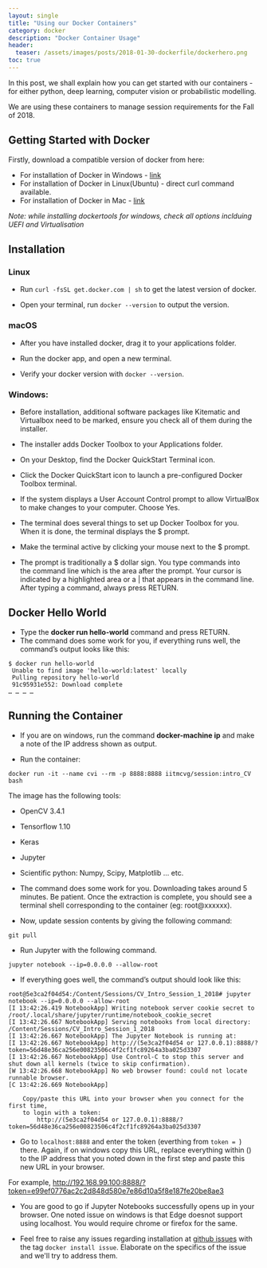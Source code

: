 ```yaml
---
layout: single
title: "Using our Docker Containers"
category: docker
description: "Docker Container Usage"
header:
  teaser: /assets/images/posts/2018-01-30-dockerfile/dockerhero.png
toc: true
---
```


In this post, we shall explain how you can get started with our containers - for either python, deep learning, computer vision or probabilistic modelling. 

We are using these containers to manage session requirements for the Fall of 2018.

## Getting Started with Docker 

Firstly, download a compatible version of docker from here:

* For installation of Docker in Windows - [link](https://download.docker.com/win/stable/DockerToolbox.exe) 
* For installation of Docker in Linux(Ubuntu) - direct curl command available.  
* For installation of Docker in Mac - [link](https://download.docker.com/mac/stable/Docker.dmg)

_Note: while installing dockertools for windows, check all options inclduing UEFI and Virtualisation_


## Installation

### Linux

* Run `curl -fsSL get.docker.com | sh` to get the latest version of docker.

* Open your terminal, run `docker --version` to output the version.

### macOS

* After you have installed docker, drag it to your applications folder.

* Run the docker app, and open a new terminal.

* Verify your docker version with `docker --version`.

### Windows:

* Before installation, additional software packages like Kitematic and Virtualbox need to be marked, ensure you check all of them during the installer. 
* The installer adds Docker Toolbox to your Applications folder.   
* On your Desktop, find the Docker QuickStart Terminal icon.  
* Click the Docker QuickStart icon to launch a pre-configured Docker Toolbox terminal.    
* If the system displays a User Account Control prompt to allow VirtualBox to make changes to your computer. Choose Yes.  
* The terminal does several things to set up Docker Toolbox for you. When it is done, the terminal displays the $ prompt.  
* Make the terminal active by clicking your mouse next to the $ prompt.

* The prompt is traditionally a \$ dollar sign. You type commands into the command line which is the area after the prompt. Your cursor is indicated by a highlighted area or a | that appears in the command line. After typing a command, always press RETURN.

## Docker Hello World

* Type the **docker run hello-world** command and press RETURN.
* The command does some work for you, if everything runs well, the command’s output looks like this:

```
$ docker run hello-world
 Unable to find image 'hello-world:latest' locally
 Pulling repository hello-world
 91c95931e552: Download complete
… … … …
```

## Running the Container

* If you are on windows, run the command **docker-machine ip** and make a note of the IP address shown as output.

* Run the container:
```
docker run -it --name cvi --rm -p 8888:8888 iitmcvg/session:intro_CV bash
```

The image has the following tools:

  * OpenCV 3.4.1
  * Tensorflow 1.10
  * Keras
  * Jupyter
  * Scientific python: Numpy, Scipy, Matplotlib ... etc.

* The command does some work for you. Downloading takes around 5 minutes. Be patient. Once the extraction is complete, you should see a terminal shell corresponding to the container (eg: root@xxxxxx).

* Now, update session contents by giving the following command:

```
git pull
```

* Run Jupyter with the following command.

```
jupyter notebook --ip=0.0.0.0 --allow-root
```

* If everything goes well, the command’s output should look like this:

```
root@5e3ca2f04d54:/Content/Sessions/CV_Intro_Session_1_2018# jupyter notebook --ip=0.0.0.0 --allow-root
[I 13:42:26.419 NotebookApp] Writing notebook server cookie secret to /root/.local/share/jupyter/runtime/notebook_cookie_secret
[I 13:42:26.667 NotebookApp] Serving notebooks from local directory: /Content/Sessions/CV_Intro_Session_1_2018
[I 13:42:26.667 NotebookApp] The Jupyter Notebook is running at:
[I 13:42:26.667 NotebookApp] http://(5e3ca2f04d54 or 127.0.0.1):8888/?token=56d48e36ca256e00823506c4f2cf1fc89264a3ba025d3307
[I 13:42:26.667 NotebookApp] Use Control-C to stop this server and shut down all kernels (twice to skip confirmation).
[W 13:42:26.668 NotebookApp] No web browser found: could not locate runnable browser.
[C 13:42:26.669 NotebookApp]

    Copy/paste this URL into your browser when you connect for the first time,
    to login with a token:
        http://(5e3ca2f04d54 or 127.0.0.1):8888/?token=56d48e36ca256e00823506c4f2cf1fc89264a3ba025d3307
```

* Go to `localhost:8888` and enter the token (everthing from `token = `) there. Again, if on windows copy this URL, replace everything within () to the IP address that you noted down in the first step and paste this new URL in your browser.

For example, http://192.168.99.100:8888/?token=e99ef0776ac2c2d848d580e7e86d10a5f8e187fe20be8ae3

* You are good to go if Jupyter Notebooks successfully opens up in your browser. One noted issue on windows is that Edge doesnot support using localhost. You would require chrome or firefox for the same.

* Feel free to raise any issues regarding installation at [github issues](https://github.com/iitmcvg/Content/issues) with the tag `docker install issue`. Elaborate on the specifics of the issue and we'll try to address them.





